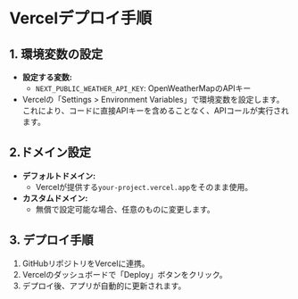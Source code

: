 # Vercelデプロイ手順

## 1. 環境変数の設定

- **設定する変数:**
  - `NEXT_PUBLIC_WEATHER_API_KEY`: OpenWeatherMapのAPIキー
- Vercelの「Settings > Environment Variables」で環境変数を設定します。  
  これにより、コードに直接APIキーを含めることなく、APIコールが実行されます。

## 2.ドメイン設定

- **デフォルトドメイン:**
  - Vercelが提供する`your-project.vercel.app`をそのまま使用。
- **カスタムドメイン:**
  - 無償で設定可能な場合、任意のものに変更します。

## 3. デプロイ手順

1. GitHubリポジトリをVercelに連携。
2. Vercelのダッシュボードで「Deploy」ボタンをクリック。
3. デプロイ後、アプリが自動的に更新されます。
